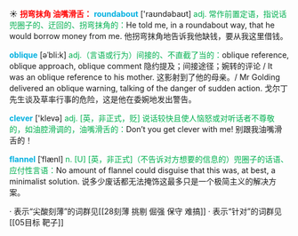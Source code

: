☀ <font color="red">**拐弯抹角 油嘴滑舌：**</font>
<font color="sky blue">**roundabout**</font> ['raʊndəbaʊt] 
<font color="#00b050">adj. 常作前置定语，指说话兜圈子的、迂回的、拐弯抹角的：</font>He told me, in a roundabout way, that he would borrow money from me. 他拐弯抹角地告诉我他缺钱，要从我这里借钱。
           
<font color="sky blue">**oblique**</font> [əˈbli:k]
<font color="#00b050">adj.（言语或行为）间接的、不直截了当的：</font>oblique reference, oblique approach, oblique comment 隐约提及；间接途径；婉转的评论 / It was an oblique reference to his mother. 这影射到了他的母亲。/ Mr Golding delivered an oblique warning, talking of the danger of sudden action. 戈尔丁先生谈及草率行事的危险，这是他在委婉地发出警告。

<font color="sky blue">**clever**</font> ['klevə] 
<font color="#00b050">adj. [英，非正式，贬] 说话较快且使人恼怒或对听话者不尊敬的，如油腔滑调的，油嘴滑舌的：</font>Don’t you get clever with me! 别跟我油嘴滑舌的！
           
<font color="sky blue">**flannel**</font> [ˈflænl]
<font color="#00b050">n. [U] [英，非正式]（不告诉对方想要的信息的）兜圈子的话语、应付性言语：</font>No amount of flannel could disguise that this was, at best, a minimalist solution. 说多少废话都无法掩饰这最多只是一个极简主义的解决方案。

· 表示“尖酸刻薄”的词群见[[28刻薄 挑剔 倔强 保守 难搞]]
· 表示“针对”的词群见[[05目标 靶子]]
